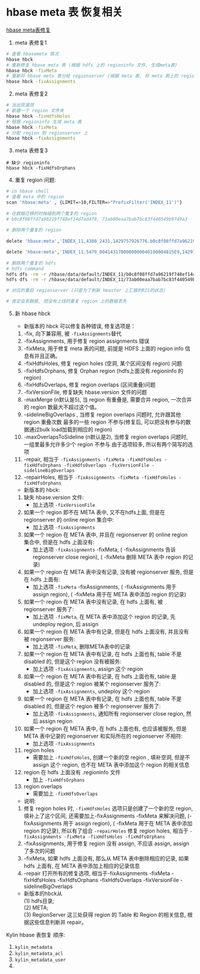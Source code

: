 # hbase meta 表 恢复相关

[hbase meta表修复](http://blog.csdn.net/u010316405/article/details/48003747)

1. meta 表修复1

```bash
# 查看 hbasemeta 情况
hbase hbck
# 重新修复 hbase meta 表 (根据 hdfs 上的 regioninfo 文件, 生成meta表)  
hbase hbck -fixMeta
# 重新将 hbase meta 表分给 regionserver (根据 meta 表, 将 meta 表上的 region 分给 regionservere)  
hbase hbck -fixAssignments
```

2. meta 表修复2

```bash
# 当出现漏洞
# 新建一个 region 文件夹
hbase hbck -fixHdfsHoles
# 根据 regioninfo 生成 meta 表
hbase hbck -fixMeta
# 分配 region 到 regionserver 上
hbase hbck -fixAssignments
```

3. meta 表修复3

```shell
# 缺少 regioninfo  
hbase hbck -fixHdfsOrphans
```

4. 重复 region 问题:

```bash
# in hbase shell
# 查看 meta 中的 region
scan 'hbase:meta' , {LIMIT=>10,FILTER=>"PrefixFilter('INDEX_11')"}
  
# 在数据迁移的时候碰到两个重复的 region
# b0c8f08ffd7a96219f748ef14d7ad4f8, 73ab00eaa7bab7bc83f440549b9749a3
  
# 删除两个重复的 region
  
delete 'hbase:meta','INDEX_11,4380_2431,1429757926776.b0c8f08ffd7a96219f748ef14d7ad4f8.','info:regioninfo'

delete 'hbase:meta','INDEX_11,5479_0041431700000000040100004815E9,1429757926776.73ab00eaa7bab7bc83f440549b9749a3.','info:regioninfo'
  
# 删除两个重复的 hdfs
# hdfs command
hdfs dfs -rm -r /hbase/data/default/INDEX_11/b0c8f08ffd7a96219f748ef14d7ad4f8
hdfs dfs -rm -r /hbase/data/default/INDEX_11/73ab00eaa7bab7bc83f440549b9749a3

# 对应的重启 regionserver (只是为了刷新 hmaster 上汇报的RIS的状态)

# 肯定会丢数据, 把没有上线的重复 region 上的数据丢失
```

5. 新 hbase hbck

    - 新版本的 hbck 可以修复各种错误, 修复选项是：
    1. -fix, 向下兼容用, 被 ```-fixAssignments```替代
    2. -fixAssignments, 用于修复 region assignments 错误
    3. -fixMeta, 用于修复 meta 表的问题, 前提是 HDFS 上面的 region info 信息有并且正确。
    4. -fixHdfsHoles, 修复 region holes (空洞, 某个区间没有 region) 问题
    5. -fixHdfsOrphans, 修复 Orphan region (hdfs上面没有.regioninfo 的 region)
    6. -fixHdfsOverlaps, 修复 region overlaps (区间重叠)问题
    7. -fixVersionFile, 修复缺失 hbase.version 文件的问题
    8. -maxMerge (n默认是5), 当 region 有重叠是, 需要合并 region, 一次合并的 region 数最大不超过这个值。
    9. -sidelineBigOverlaps , 当修复 region overlaps 问题时, 允许跟其他 region 重叠次数 最多的一些 region 不参与(修复后, 可以把没有参与的数据通过bulk load加载到相应的 region)
    10. -maxOverlapsToSideline (n默认是2), 当修复 region overlaps 问题时, 一组里最多允许多少个 region 不参与
    由于选项较多, 所以有两个简写的选项
    11. -repair, 相当于 ```-fixAssignments -fixMeta -fixHdfsHoles -fixHdfsOrphans -fixHdfsOverlaps -fixVersionFile -sidelineBigOverlaps```
    12. -repairHoles, 相当于 ```-fixAssignments -fixMeta -fixHdfsHoles -fixHdfsOrphans```

    - 新版本的 hbck:
    1. 缺失 hbase.version 文件:
        - 加上选项 ```-fixVersionFile```
    2. 如果一个 region 即不在 META 表中, 又不在hdfs上面, 但是在 regionserver 的 online region 集合中: 
        - 加上选项 ```-fixAssignments```
    3. 如果一个 region 在 META 表中, 并且在 regionserver 的 online region 集合中, 但是在 hdfs 上面没有: 
        - 加上选项 ```-fixAssignments``` -fixMeta, ( -fixAssignments 告诉 regionserver close region), ( -fixMeta 删除 META 表中 region 的记录)
    4. 如果一个 region 在 META 表中没有记录, 没有被 regionserver 服务, 但是在 hdfs 上面有: 
        - 加上选项 ```-fixMeta``` -fixAssignments, ( -fixAssignments 用于 assign region), ( -fixMeta 用于在 META 表中添加 region 的记录)
    5. 如果一个 region 在 META 表中没有记录, 在 hdfs 上面有, 被 regionserver 服务了: 
        - 加上选项 ```-fixMeta```, 在 META 表中添加这个 region 的记录, 先 undeploy region, 后 assign
    6. 如果一个 region 在 META 表中有记录, 但是在 hdfs 上面没有, 并且没有被 regionserver 服务: 
        - 加上选项 ```-fixMeta```, 删除META表中的记录
    7. 如果一个 region 在 META 表中有记录, 在 hdfs 上面也有, table 不是 disabled 的, 但是这个 region 没有被服务: 
        - 加上选项 ```-fixAssignments```, assign 这个 region
    8. 如果一个 region 在 META 表中有记录, 在 hdfs 上面也有, table 是 disabled 的, 但是这个 region 被某个 regionserver 服务了: 
        - 加上选项 ```-fixAssignments```, undeploy 这个 region
    9. 如果一个 region 在 META 表中有记录, 在 hdfs 上面也有, table 不是 disabled 的, 但是这个 region 被多个 regionserver 服务了: 
        - 加上选项 ```-fixAssignments```, 通知所有 regionserver close region, 然后 assign region
    10. 如果一个 region 在 META 表中, 在 hdfs 上面也有, 也应该被服务, 但是 META 表中记录的 regionserver 和实际所在的 regionserver 不相符: 
        - 加上选项 ```-fixAssignments```
    11. region holes
        - 需要加上 ```-fixHdfsHoles```, 创建一个新的空 region , 填补空洞, 但是不 assign 这个 region, 也不在 META 表中添加这个 region 的相关信息
    12. region 在 hdfs 上面没有 .regioninfo 文件
        - 加上 ```-fixHdfsOrphans```
    13. region overlaps
        - 需要加上 ```-fixHdfsOverlaps```
   
    - 说明:    
    1. 修复 region holes 时, ```-fixHdfsHoles``` 选项只是创建了一个新的空 region, 填补上了这个区间, 还需要加上-fixAssignments -fixMeta 来解决问题, (-fixAssignments 用于 assign region), ( -fixMeta 用于在 META 表中添加 region 的记录), 所以有了组合 ```-repairHoles``` 修复 region holes, 相当于 ```-fixAssignments -fixMeta -fixHdfsHoles -fixHdfsOrphans```
    2. -fixAssignments, 用于修复 region 没有 assign, 不应该 assign, assign 了多次的问题
    3. -fixMeta, 如果 hdfs 上面没有, 那么从 META 表中删除相应的记录, 如果 hdfs 上面有, 在 META 表中添加上相应的记录信息
    4. -repair 打开所有的修复选项, 相当于-fixAssignments -fixMeta -fixHdfsHoles -fixHdfsOrphans -fixHdfsOverlaps -fixVersionFile -sidelineBigOverlaps
   
    - 新版本的hbck从  
        (1) hdfs目录;  
        (2) META;  
        (3) RegionServer 这三处获得 region 的 Table 和 Region 的相关信息, 根据这些信息判断并 repair。

Kylin hbase 表恢复  顺序:
1. ```kylin_metadata```
2. ```kylin_metadata_acl```
3. ```kylin_metadata_user```
4. 



